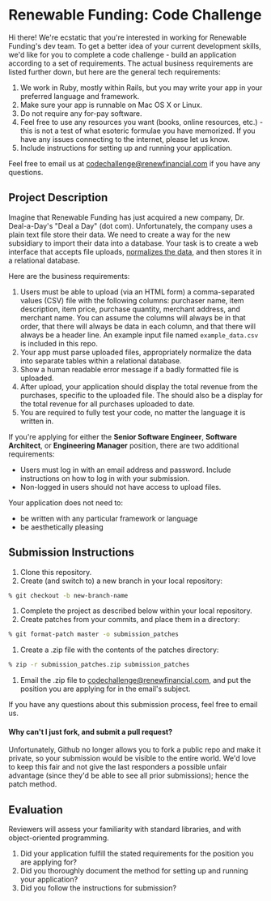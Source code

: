 Renewable Funding: Code Challenge
=================================

Hi there!  We're ecstatic that you're interested in working for Renewable Funding's dev team.  To get a better idea of your current development skills, we'd like for you to complete a code challenge - build an application according to a set of requirements.  The actual business requirements are listed further down, but here are the general tech requirements:

1. We work in Ruby, mostly within Rails, but you may write your app in your preferred language and framework.
1. Make sure your app is runnable on Mac OS X or Linux.
1. Do not require any for-pay software.
1. Feel free to use any resources you want (books, online resources, etc.) - this is not a test of what esoteric formulae you have memorized. If you have any issues connecting to the internet, please let us know.
1. Include instructions for setting up and running your application.

Feel free to email us at [codechallenge@renewfinancial.com](codechallenge@renewfinancial.com) if you have any questions.

## Project Description

Imagine that Renewable Funding has just acquired a new company, Dr. Deal-a-Day's "Deal a Day" (dot com).  Unfortunately, the company uses a plain text file store their data.  We need to create a way for the new subsidiary to import their data into a database.  Your task is to create a web interface that accepts file uploads, [normalizes the data](https://en.wikipedia.org/wiki/Database_normalization), and then stores it in a relational database.

Here are the business requirements:

1. Users must be able to upload (via an HTML form) a comma-separated values (CSV) file with the following columns: purchaser name, item description, item price, purchase quantity, merchant address, and merchant name.  You can assume the columns will always be in that order, that there will always be data in each column, and that there will always be a header line.  An example input file named `example_data.csv` is included in this repo.
1. Your app must parse uploaded files, appropriately normalize the data into separate tables within a relational database.
1. Show a human readable error message if a badly formatted file is uploaded.
1. After upload, your application should display the total revenue from the purchases, specific to the uploaded file.  The should also be a display for the total revenue for all purchases uploaded to date.
1. You are required to fully test your code, no matter the language it is written in.

If you're applying for either the **Senior Software Engineer**, **Software Architect**, or **Engineering Manager** position, there are two additional requirements:
* Users must log in with an email address and password.  Include instructions on how to log in with your submission.
* Non-logged in users should not have access to upload files.

Your application does not need to:

* be written with any particular framework or language
* be aesthetically pleasing

## Submission Instructions

1. Clone this repository.
1. Create (and switch to) a new branch in your local repository:

  ```bash
  % git checkout -b new-branch-name
  ```

1. Complete the project as described below within your local repository.
1. Create patches from your commits, and place them in a directory:

  ```bash
  % git format-patch master -o submission_patches
  ```

1. Create a .zip file with the contents of the patches directory:

  ```bash
  % zip -r submission_patches.zip submission_patches
  ```

1. Email the .zip file to [codechallenge@renewfinancial.com](codechallenge@renewfinancial.com), and put the position you are applying for in the email's subject.

If you have any questions about this submission process, feel free to email us.

#### Why can't I just fork, and submit a pull request?

Unfortunately, Github no longer allows you to fork a public repo and make it private, so your submission would be visible to the entire world.  We'd love to keep this fair and not give the last responders a possible unfair advantage (since they'd be able to see all prior submissions); hence the patch method.

## Evaluation

Reviewers will assess your familiarity with standard libraries, and with object-oriented programming.

1. Did your application fulfill the stated requirements for the position you are applying for?
1. Did you thoroughly document the method for setting up and running your application?
1. Did you follow the instructions for submission?
